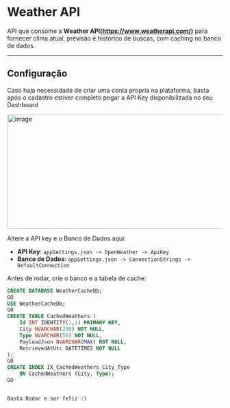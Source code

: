 # Weather API

API que consome a **Weather API(https://www.weatherapi.com/)** para fornecer clima atual, previsão e histórico de buscas, com caching no banco de dados.

---

## Configuração

Caso haja necessidade de criar uma conta propria na plataforma, basta após o cadastro estiver completo pegar a API Key disponibilizada no seu Dashboard 

<img width="1799" height="266" alt="image" src="https://github.com/user-attachments/assets/f8a8c43b-cb5b-408c-897a-bf94cf286bc2" />

Altere a API key e o Banco de Dados aqui:
- **API Key**: `appSettings.json -> OpenWeather -> ApiKey`
- **Banco de Dados**: `appSettings.json -> ConnectionStrings -> DefaultConnection`

Antes de rodar, crie o banco e a tabela de cache:

```sql
CREATE DATABASE WeatherCacheDb;
GO
USE WeatherCacheDb;
GO
CREATE TABLE CachedWeathers (
    Id INT IDENTITY(1,1) PRIMARY KEY,
    City NVARCHAR(200) NOT NULL,
    Type NVARCHAR(50) NOT NULL,
    PayloadJson NVARCHAR(MAX) NOT NULL,
    RetrievedAtUtc DATETIME2 NOT NULL
);
GO
CREATE INDEX IX_CachedWeathers_City_Type
    ON CachedWeathers (City, Type);
GO


Basta Rodar e ser feliz :)
